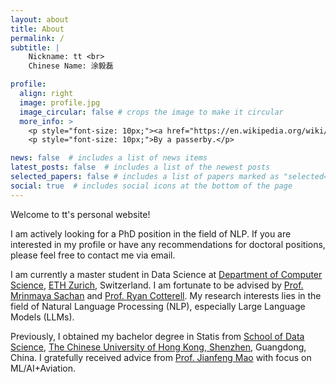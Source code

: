 ```yaml
---
layout: about
title: About
permalink: /
subtitle: |
    Nickname: tt <br>
    Chinese Name: 涂毅磊

profile:
  align: right
  image: profile.jpg
  image_circular: false # crops the image to make it circular
  more_info: > 
    <p style="font-size: 10px;"><a href="https://en.wikipedia.org/wiki/Piazzale_Michelangelo">Piazzale Michelangelo</a>, Folrence, Italy.</p>
    <p style="font-size: 10px;">By a passerby.</p>

news: false  # includes a list of news items
latest_posts: false  # includes a list of the newest posts
selected_papers: false # includes a list of papers marked as "selected={true}"
social: true  # includes social icons at the bottom of the page
---
```

Welcome to tt's personal website!

I am actively looking for a PhD position in the field of NLP. If you are interested in my profile or have any recommendations for doctoral positions, please feel free to contact me via email.

I am currently a master student in Data Science at [Department of Computer Science](https://inf.ethz.ch/), [ETH Zurich](https://ethz.ch/en.html), Switzerland. I am fortunate to be advised by [Prof. Mrinmaya Sachan](https://www.mrinmaya.io/) and [Prof. Ryan Cotterell](https://rycolab.io/authors/ryan/). My research interests lies in the field of Natural Language Processing (NLP), especially Large Language Models (LLMs).

Previously, I obtained my bachelor degree in Statis from [School of Data Science](https://sds.cuhk.edu.cn/en), [The Chinese University of Hong Kong, Shenzhen](https://www.cuhk.edu.cn/en), Guangdong, China. I gratefully received advice from [Prof. Jianfeng Mao](https://sds.cuhk.edu.cn/en/teacher/268) with focus on ML/AI+Aviation.
